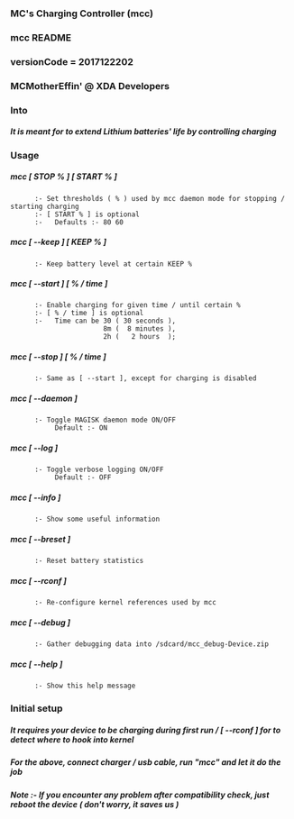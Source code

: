 ### MC's Charging Controller (mcc)
### mcc README
### versionCode = 2017122202
### MCMotherEffin' @ XDA Developers


### Into


##### It is meant for to extend Lithium batteries' life by controlling charging


### Usage


##### mcc [ STOP % ] [ START % ]
          :- Set thresholds ( % ) used by mcc daemon mode for stopping / starting charging
          :- [ START % ] is optional
          :-   Defaults :- 80 60

##### mcc [ --keep ] [ KEEP % ]
          :- Keep battery level at certain KEEP %

##### mcc [ --start ] [ % / time ]
          :- Enable charging for given time / until certain % 
          :- [ % / time ] is optional
          :-   Time can be 30 ( 30 seconds ),
                           8m (  8 minutes ),
                           2h (   2 hours  );

##### mcc [ --stop ] [ % / time ]
          :- Same as [ --start ], except for charging is disabled

##### mcc [ --daemon ]
          :- Toggle MAGISK daemon mode ON/OFF
               Default :- ON

##### mcc [ --log ]
          :- Toggle verbose logging ON/OFF
               Default :- OFF

##### mcc [ --info ]
          :- Show some useful information

##### mcc [ --breset ]
          :- Reset battery statistics

##### mcc [ --rconf ]
          :- Re-configure kernel references used by mcc

##### mcc [ --debug ]
          :- Gather debugging data into /sdcard/mcc_debug-Device.zip

##### mcc [ --help ]
          :- Show this help message


### Initial setup


##### It requires your device to be charging during first run / [ --rconf ] for to detect where to hook into kernel

##### For the above, connect charger / usb cable, run "mcc" and let it do the job

##### Note :- If you encounter any problem after compatibility check, just reboot the device ( don't worry, it saves us )
